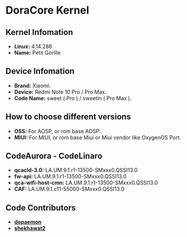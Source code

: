 # DoraCore Kernel

## Kernel Infomation
- **Linux:** 4.14.288
- **Name:** Petit Gorille

## Device Infomation
- **Brand:** Xiaomi.
- **Device:** Redmi Note 10 Pro / Pro Max.
- **Code Name:** sweet ( Pro ) / sweetin ( Pro Max ).

## How to choose different versions
- **OSS:** For AOSP, or rom base AOSP.
- **MIUI:** For MIUI, or rom base Miui or Miui vendor like OxygenOS Port.

## CodeAurora - CodeLinaro
- **qcacld-3.0:** LA.UM.9.1.r1-13500-SMxxx0.QSSI13.0
- **fw-api:** LA.UM.9.1.r1-13500-SMxxx0.QSSI13.0
- **qca-wifi-host-cmn:** LA.UM.9.1.r1-13500-SMxxx0.QSSI13.0
- **CAF:** LA.UM.9.1.c11-55000-SMxxx0.QSSI13.0

## Code Contributors
- [**dopaemon**](https://github.com/dopaemon)
- [**shekhawat2**](https://github.com/shekhawat2)
